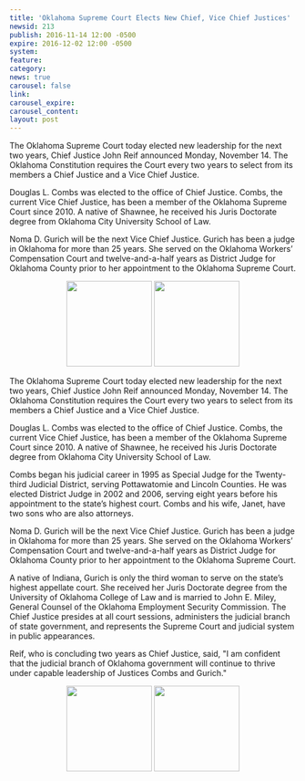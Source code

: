 ```yaml
---
title: 'Oklahoma Supreme Court Elects New Chief, Vice Chief Justices'
newsid: 213
publish: 2016-11-14 12:00 -0500
expire: 2016-12-02 12:00 -0500
system: 
feature: 
category: 
news: true
carousel: false
link: 
carousel_expire: 
carousel_content: 
layout: post
---
```

<p>The Oklahoma Supreme Court today elected new leadership for the next two years, Chief Justice John Reif announced Monday, November 14. The Oklahoma Constitution requires the Court every two years to select from its members a Chief Justice and a Vice Chief Justice.</p>
<p>Douglas L. Combs was elected to the office of Chief Justice.  Combs, the current Vice Chief Justice, has been a member of the Oklahoma Supreme Court since 2010.  A native of Shawnee, he received his Juris Doctorate degree from Oklahoma City University School of Law. </p>
<p>Noma D. Gurich will be the next Vice Chief Justice.  Gurich has been a judge in Oklahoma for more than 25 years.  She served on the Oklahoma Workers’ Compensation Court and twelve-and-a-half years as District Judge for Oklahoma County prior to her appointment to the Oklahoma Supreme Court.</p>
<div style="text-align: center;">
<img style="width: 150px;" src="http://www.oscn.net/images/judges/id/douglascombs.jpg" alt=""/>
<img style="width: 150px;" src="http://www.oscn.net/images/judges/id/nomagurich.jpg" alt=""/>
</div>

 <!--more-->
<p>The Oklahoma Supreme Court today elected new leadership for the next two years, Chief Justice John Reif announced Monday, November 14. The Oklahoma Constitution requires the Court every two years to select from its members a Chief Justice and a Vice Chief Justice.</p>
<p>Douglas L. Combs was elected to the office of Chief Justice.  Combs, the current Vice Chief Justice, has been a member of the Oklahoma Supreme Court since 2010.  A native of Shawnee, he received his Juris Doctorate degree from Oklahoma City University School of Law. </p>
<p>Combs began his judicial career in 1995 as Special Judge for the Twenty-third Judicial District, serving Pottawatomie and Lincoln Counties.  He was elected District Judge in 2002 and 2006, serving eight years before his appointment to the state’s highest court. Combs and his wife, Janet, have two sons who are also attorneys.</p>
<p>Noma D. Gurich will be the next Vice Chief Justice.  Gurich has been a judge in Oklahoma for more than 25 years.  She served on the Oklahoma Workers’ Compensation Court and twelve-and-a-half years as District Judge for Oklahoma County prior to her appointment to the Oklahoma Supreme Court. </p>
<p>A native of Indiana, Gurich is only the third woman to serve on the state’s highest appellate court.  She received her Juris Doctorate degree from the University of Oklahoma College of Law and is married to John E. Miley, General Counsel of the Oklahoma Employment Security Commission.
The Chief Justice presides at all court sessions, administers the judicial branch of state government, and represents the Supreme Court and judicial system in public appearances. </p>
<p>Reif, who is concluding two years as Chief Justice, said, "I am confident that the judicial branch of Oklahoma government will continue to thrive under capable leadership of Justices Combs and Gurich."</p>
<div style="text-align: center;">
<img style="width: 150px;" src="http://www.oscn.net/images/judges/id/douglascombs.jpg" alt=""/>
<img style="width: 150px;" src="http://www.oscn.net/images/judges/id/nomagurich.jpg" alt=""/>
</div>
